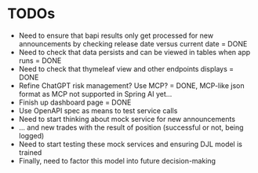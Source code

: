 # TODOs

* Need to ensure that bapi results only get processed for new announcements by checking release date versus current date = DONE
* Need to check that data persists and can be viewed in tables when app runs = DONE
* Need to check that thymeleaf view and other endpoints displays = DONE
* Refine ChatGPT risk management? Use MCP? = DONE, MCP-like json format as MCP not supported in Spring AI yet...
* Finish up dashboard page = DONE
* Use OpenAPI spec as means to test service calls
* Need to start thinking about mock service for new announcements
* ... and new trades with the result of position (successful or not, being logged)
* Need to start testing these mock services and ensuring DJL model is trained
* Finally, need to factor this model into future decision-making